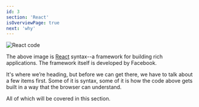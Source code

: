 ```yaml
---
id: 3
section: 'React'
isOverviewPage: true
next: 'why'
---
```


![](../../images/react-sample.jpg 'React code')

The above image is <a href="https://reactjs.org/" target=_blank>React</a> syntax--a framework for building rich applications. The framework itself is developed by Facebook.

It's where we’re heading, but before we can get there, we have to talk about a few items first. Some of it is syntax, some of it is how the code above gets built in a way that the browser can understand.

All of which will be covered in this section.
